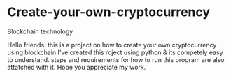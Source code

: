 # Create-your-own-cryptocurrency
Blockchain technology




Hello friends.
this is a project on how to create your own cryptocurrency using blockchain
I've  created this roject using python & its competely easy to understand.
steps and requirements for how to run this program are also attatched with it.
Hope you appreciate my work.
